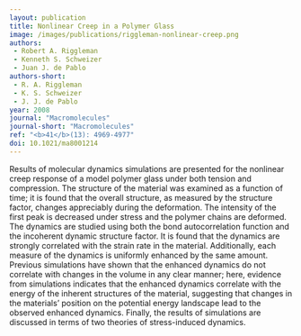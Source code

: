 ```yaml
---
layout: publication
title: Nonlinear Creep in a Polymer Glass
image: /images/publications/riggleman-nonlinear-creep.png
authors:
 - Robert A. Riggleman
 - Kenneth S. Schweizer
 - Juan J. de Pablo
authors-short:
 - R. A. Riggleman
 - K. S. Schweizer
 - J. J. de Pablo
year: 2008
journal: "Macromolecules"
journal-short: "Macromolecules"
ref: "<b>41</b>(13): 4969-4977"
doi: 10.1021/ma8001214
---
```


Results of molecular dynamics simulations are presented for the nonlinear creep response of a model polymer glass under both tension and compression. The structure of the material was examined as a function of time; it is found that the overall structure, as measured by the structure factor, changes appreciably during the deformation. The intensity of the first peak is decreased under stress and the polymer chains are deformed. The dynamics are studied using both the bond autocorrelation function and the incoherent dynamic structure factor. It is found that the dynamics are strongly correlated with the strain rate in the material. Additionally, each measure of the dynamics is uniformly enhanced by the same amount. Previous simulations have shown that the enhanced dynamics do not correlate with changes in the volume in any clear manner; here, evidence from simulations indicates that the enhanced dynamics correlate with the energy of the inherent structures of the material, suggesting that changes in the materials’ position on the potential energy landscape lead to the observed enhanced dynamics. Finally, the results of simulations are discussed in terms of two theories of stress-induced dynamics.
